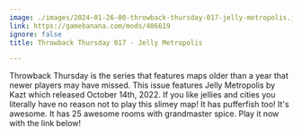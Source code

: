 ```yaml
---
image: ./images/2024-01-26-00-throwback-thursday-017-jelly-metropolis.jpg
link: https://gamebanana.com/mods/406619
ignore: false
title: Throwback Thursday 017 - Jelly Metropolis

---
```


Throwback Thursday is the series that features maps older than a year that newer players may have missed. This issue features Jelly Metropolis by Kazt which released October 14th, 2022. If you like jellies and cities you literally have no reason not to play this slimey map! It has pufferfish too! It's awesome. It has 25 awesome rooms with grandmaster spice. Play it now with the link below!